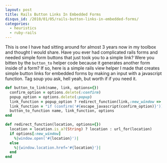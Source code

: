 ```yaml
--- 
layout: post
title: Rails Button Links In Embedded Forms
disqus_id: /2010/01/05/rails-button-links-in-embedded-forms/
categories: 
  - heuristics
  - ruby-rails
---
```


<p>
  This is one I have had sitting around for almost 3 years now in my toolbox and thought I would share. Have you ever had complicated rails forms and needed simple form buttons that just took you to a simple link? Were you bitten by the <code>button_to</code> helper code because it generates another form inside of a form? If so, here is a simple rails view helper I made that creates simple button links for embedded forms by making an input with a javascript function. Tag soup you ask, hell yeah, but worth if if you need it.
</p>

```ruby
def button_to_link(name, link, options={})
  confirm_option = options.delete(:confirm)
  popup_option = options.delete(:popup)
  link_function = popup_option ? redirect_function(link,:new_window => true) : redirect_function(link)
  link_function = "if (confirm('#{escape_javascript(confirm_option)}')) { #{link_function}; }" if confirm_option
  button_to_function name, link_function, options
end

def redirect_function(location, options={})
  location = location.is_a?(String) ? location : url_for(location)
  if options[:new_window]
    %|window.open('#{location}')|
  else
    %|{window.location.href='#{location}'}|
  end
end
```

